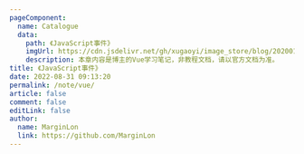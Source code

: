 ```yaml
---
pageComponent:
  name: Catalogue
  data:
    path: 《JavaScript事件》
    imgUrl: https://cdn.jsdelivr.net/gh/xugaoyi/image_store/blog/20200112120340.png
    description: 本章内容是博主的Vue学习笔记，非教程文档，请以官方文档为准。
title: 《JavaScript事件》
date: 2022-08-31 09:13:20
permalink: /note/vue/
article: false
comment: false
editLink: false
author:
  name: MarginLon
  link: https://github.com/MarginLon
---
```

